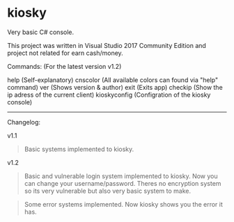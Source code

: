 # kiosky
Very basic C# console.

This project was written in Visual Studio 2017 Community Edition and project not related for earn cash/money.

Commands: (For the latest version v1.2)

help (Self-explanatory)
cnscolor (All available colors can found via "help" command)
ver (Shows version & author)
exit (Exits app)
checkip (Show the ip adress of the current client)
kioskyconfig (Configration of the kiosky console)

_________________________

Changelog:


v1.1

> Basic systems implemented to kiosky.


v1.2 

> Basic and vulnerable login system implemented to kiosky.
  Now you can change your username/password. 
  Theres no encryption system so its very vulnerable but also very basic system to make.
  
> Some error systems implemented. Now kiosky shows you the error it has.
